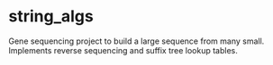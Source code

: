 # string_algs

Gene sequencing project to build a large sequence from many small.
Implements reverse sequencing and suffix tree lookup tables.

